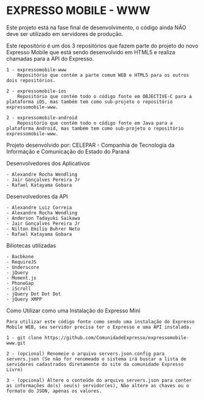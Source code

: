EXPRESSO MOBILE - WWW
===

Este projeto está na fase final de desenvolvimento, o código ainda NÃO deve ser utilizado em servidores de produção. 

Este repositório é um dos 3 repositórios que fazem parte do projeto do novo Expresso Mobile que está sendo desenvolvido em HTML5 e realiza chamadas para a API do Expresso. 

	1 - expressomobile-www 
		Repositório que contém a parte comum WEB e HTML5 para os outros dois repositórios.

	2 - expressomobile-ios 
		Repositório que contém todo o código fonte em OBJECTIVE-C para a plataforma iOS, mas também tem como sub-projeto o repositório expressomobile-www.

	2 - expressomobile-android 
		Repositório que contém todo o código fonte em Java para a plataforma Android, mas também tem como sub-projeto o repositório expressomobile-www.

		
Projeto desenvolvido por:
    CELEPAR - Companhia de Tecnologia da Informação e Comunicação do Estado do Paraná

Desenvolvedores dos Aplicativos

	- Alexandre Rocha Wendling
	- Jair Gonçalves Pereira Jr
	- Rafael Katayama Gobara


Desenvolvedores da API
	
	- Alexandre Luiz Correia
	- Alexandre Rocha Wendling
	- Anderson Tadayuki Saikawa
	- Jair Gonçalves Pereira Jr
	- Nilton Emilio Buhrer Neto
	- Rafael Katayama Gobara


Biliotecas utilizadas
	
	- Bacbkone
	- RequireJS
	- Underscore
	- jQuery
	- Moment.js
	- PhoneGap
	- iScroll
	- jQuery Dot Dot Dot
	- jQuery XMPP



Como Utilizar como uma Instalação do Expresso Mini

	Para utilizar este código fonte como sendo uma instalação do Expresso Mobile WEB, seu servidor precisa ter o Expresso e uma API instalada.

	1 - git clone https://github.com/ComunidadeExpresso/expressomobile-www.git

	2 - (opcional) Renomeie o arquivo servers.json.config para servers.json (Se não for renomeado o sistema irá buscar a lista de servidores cadastrados diretamente do site da comunidade Expresso Livre)

	3 - (opcional) Altere o conteúdo do arquivo servers.json para conter as informações do(s) seu(s) servidor(es), Não altere as chaves ou o formato do JSON, apenas os valores.

